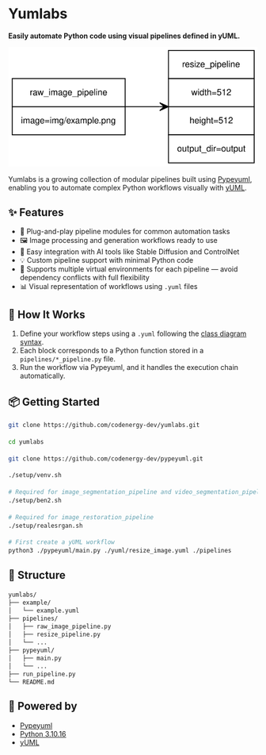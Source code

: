 # Yumlabs

**Easily automate Python code using visual pipelines defined in yUML.**

![Yumlabs diagram example](example/example.svg)

Yumlabs is a growing collection of modular pipelines built using [Pypeyuml](https://github.com/codenergy-dev/pypeyuml), enabling you to automate complex Python workflows visually with [yUML](https://yuml.me/).

## ✨ Features

- 🧩 Plug-and-play pipeline modules for common automation tasks
- 🖼️ Image processing and generation workflows ready to use
- 🧠 Easy integration with AI tools like Stable Diffusion and ControlNet
- 💡 Custom pipeline support with minimal Python code
- 🔄 Supports multiple virtual environments for each pipeline — avoid dependency conflicts with full flexibility
- 📊 Visual representation of workflows using `.yuml` files

## 🔧 How It Works

1. Define your workflow steps using a `.yuml` following the [class diagram syntax](https://github.com/jaime-olivares/yuml-diagram/wiki#class-diagram).
2. Each block corresponds to a Python function stored in a `pipelines/*_pipeline.py` file.
3. Run the workflow via Pypeyuml, and it handles the execution chain automatically.

## 📦 Getting Started

```sh
git clone https://github.com/codenergy-dev/yumlabs.git

cd yumlabs

git clone https://github.com/codenergy-dev/pypeyuml.git

./setup/venv.sh

# Required for image_segmentation_pipeline and video_segmentation_pipeline
./setup/ben2.sh

# Required for image_restoration_pipeline
./setup/realesrgan.sh

# First create a yUML workflow
python3 ./pypeyuml/main.py ./yuml/resize_image.yuml ./pipelines
```

## 📁 Structure

```
yumlabs/
├── example/
│   └── example.yuml
├── pipelines/
│   ├── raw_image_pipeline.py
│   ├── resize_pipeline.py
│   └── ...
├── pypeyuml/
│   ├── main.py
│   └── ...
├── run_pipeline.py
└── README.md
```

## 🧪 Powered by

- [Pypeyuml](https://github.com/codenergy-dev/pypeyuml)
- [Python 3.10.16](https://www.python.org/downloads/)
- [yUML](https://yuml.me/)